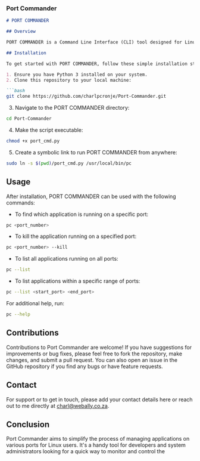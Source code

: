 ### Port Commander

```markdown
# PORT COMMANDER

## Overview

PORT COMMANDER is a Command Line Interface (CLI) tool designed for Linux administrators and developers. It allows users to manage applications running on specific ports of a Rocky Linux 9.3 system. With PORT COMMANDER, you can easily identify what application is running on a given port, terminate unwanted applications, and list all active ports along with the applications running on them.

## Installation

To get started with PORT COMMANDER, follow these simple installation steps:

1. Ensure you have Python 3 installed on your system.
2. Clone this repository to your local machine:

```bash
git clone https://github.com/charlpcronje/Port-Commander.git
```

3. Navigate to the PORT COMMANDER directory:

```bash
cd Port-Commander
```

4. Make the script executable:

```bash
chmod +x port_cmd.py
```

5. Create a symbolic link to run PORT COMMANDER from anywhere:

```bash
sudo ln -s $(pwd)/port_cmd.py /usr/local/bin/pc
```

## Usage

After installation, PORT COMMANDER can be used with the following commands:

- To find which application is running on a specific port:

```bash
pc <port_number>
```

- To kill the application running on a specified port:

```bash
pc <port_number> --kill
```

- To list all applications running on all ports:

```bash
pc --list
```

- To list applications within a specific range of ports:

```bash
pc --list <start_port> <end_port>
```

For additional help, run:

```bash
pc --help
```

## Contributions

Contributions to Port Commander are welcome! If you have suggestions for improvements or bug fixes, please feel free to fork the repository, make changes, and submit a pull request. You can also open an issue in the GitHub repository if you find any bugs or have feature requests.

## Contact

For support or to get in touch, please add your contact details here or reach out to me directly at [charl@webally.co.za](mailto:charl@webally.co.za).

## Conclusion

Port Commander aims to simplify the process of managing applications on various ports for Linux users. It's a handy tool for developers and system administrators looking for a quick way to monitor and control the
